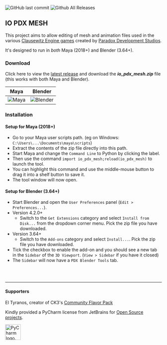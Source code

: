 ![GitHub last commit](https://img.shields.io/github/last-commit/ross-g/io_pdx_mesh.svg)
![Github All Releases](https://img.shields.io/github/downloads/ross-g/io_pdx_mesh/total.svg)
  
  
## IO PDX MESH
This project aims to allow editing of mesh and animation files used in the various [Clausewitz Engine games](https://en.wikipedia.org/wiki/Paradox_Development_Studio#List_of_games_developed) created by [Paradox Development Studios](https://www.paradoxplaza.com).

It's designed to run in *both* Maya (2018+) and Blender (3.64+).

### Download
Click here to view the [latest release](https://github.com/ross-g/io_pdx_mesh/releases/latest) and download the __*io_pdx_mesh.zip*__ file (this works with both Maya and Blender).


| Maya          | Blender       |
| ------------- | ------------- |
| ![Maya](https://raw.githubusercontent.com/wiki/ross-g/io_pdx_mesh/images/maya/tool_ui_01.png)  | ![Blender](https://raw.githubusercontent.com/wiki/ross-g/io_pdx_mesh/images/blender/tool_ui_01.png)  |
  

### Installation
#### Setup for Maya (2018+)
* Go to your Maya user scripts path. (eg on Windows: `C:\Users\...\Documents\maya\scripts`)  
* Extract the contents of the zip file directly into this path.  
* Start Maya and change the `Command Line` to Python by clicking the label.  
* Then use the command `import io_pdx_mesh;reload(io_pdx_mesh)` to launch the tool.  
* You can highlight this command and use the middle-mouse button to drag it into a shelf button to save it.  
* The tool window will now open.

#### Setup for Blender (3.64+)
* Start Blender and open the `User Preferences` panel (`Edit > Preferences...`).  
* Version 4.2.0+
  * Switch to the `Get Extensions` category and select `Install from Disk...` from the dropdown corner menu. Pick the zip file you have downloaded.  
* Version 3.64+
  * Switch to the `Add-ons` category and select `Install...`. Pick the zip file you have downloaded.  
* Tick the checkbox to enable the add-on and you should see a new tab in the `Sidebar` of the `3D Viewport`. (`View > Sidebar` if you have it closed)  
* The `Sidebar` will now have a `PDX Blender Tools` tab.

<br>
<br>

---


#### Supporters
El Tyranos, creator of CK3's [Community Flavor Pack](https://communityflavorpack.com/)


Kindly provided a PyCharm license from JetBrains for [Open Source projects](https://jb.gg/OpenSourceSupport).

<img src="https://resources.jetbrains.com/storage/products/company/brand/logos/PyCharm_icon.png" alt="PyCharm logo." width="50" height="50">
